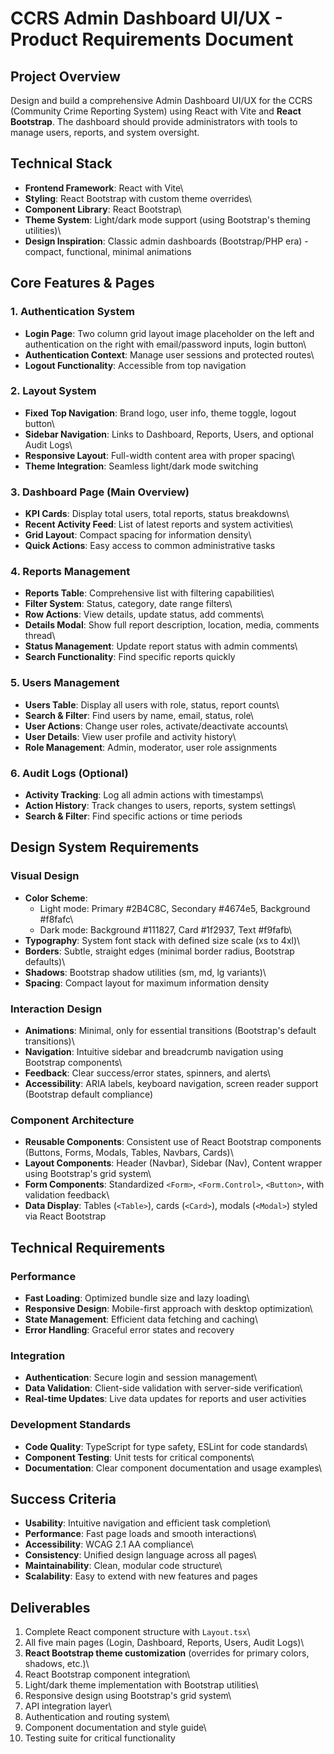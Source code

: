 # CCRS Admin Dashboard UI/UX - Product Requirements Document

## Project Overview

Design and build a comprehensive Admin Dashboard UI/UX for the CCRS
(Community Crime Reporting System) using React with Vite and **React
Bootstrap**. The dashboard should provide administrators with tools to
manage users, reports, and system oversight.

## Technical Stack

-   **Frontend Framework**: React with Vite\
-   **Styling**: React Bootstrap with custom theme overrides\
-   **Component Library**: React Bootstrap\
-   **Theme System**: Light/dark mode support (using Bootstrap's theming
    utilities)\
-   **Design Inspiration**: Classic admin dashboards (Bootstrap/PHP
    era) - compact, functional, minimal animations

## Core Features & Pages

### 1. Authentication System

-   **Login Page**: Two column grid layout image placeholder on the left and authentication on the right with email/password inputs,
    login button\
-   **Authentication Context**: Manage user sessions and protected
    routes\
-   **Logout Functionality**: Accessible from top navigation

### 2. Layout System

-   **Fixed Top Navigation**: Brand logo, user info, theme toggle,
    logout button\
-   **Sidebar Navigation**: Links to Dashboard, Reports, Users, and
    optional Audit Logs\
-   **Responsive Layout**: Full-width content area with proper spacing\
-   **Theme Integration**: Seamless light/dark mode switching

### 3. Dashboard Page (Main Overview)

-   **KPI Cards**: Display total users, total reports, status
    breakdowns\
-   **Recent Activity Feed**: List of latest reports and system
    activities\
-   **Grid Layout**: Compact spacing for information density\
-   **Quick Actions**: Easy access to common administrative tasks

### 4. Reports Management

-   **Reports Table**: Comprehensive list with filtering capabilities\
-   **Filter System**: Status, category, date range filters\
-   **Row Actions**: View details, update status, add comments\
-   **Details Modal**: Show full report description, location, media,
    comments thread\
-   **Status Management**: Update report status with admin comments\
-   **Search Functionality**: Find specific reports quickly

### 5. Users Management

-   **Users Table**: Display all users with role, status, report counts\
-   **Search & Filter**: Find users by name, email, status, role\
-   **User Actions**: Change user roles, activate/deactivate accounts\
-   **User Details**: View user profile and activity history\
-   **Role Management**: Admin, moderator, user role assignments

### 6. Audit Logs (Optional)

-   **Activity Tracking**: Log all admin actions with timestamps\
-   **Action History**: Track changes to users, reports, system
    settings\
-   **Search & Filter**: Find specific actions or time periods

## Design System Requirements

### Visual Design

-   **Color Scheme**:
    -   Light mode: Primary #2B4C8C, Secondary #4674e5, Background
        #f8fafc\
    -   Dark mode: Background #111827, Card #1f2937, Text #f9fafb\
-   **Typography**: System font stack with defined size scale (xs to
    4xl)\
-   **Borders**: Subtle, straight edges (minimal border radius,
    Bootstrap defaults)\
-   **Shadows**: Bootstrap shadow utilities (sm, md, lg variants)\
-   **Spacing**: Compact layout for maximum information density

### Interaction Design

-   **Animations**: Minimal, only for essential transitions (Bootstrap's
    default transitions)\
-   **Navigation**: Intuitive sidebar and breadcrumb navigation using
    Bootstrap components\
-   **Feedback**: Clear success/error states, spinners, and alerts\
-   **Accessibility**: ARIA labels, keyboard navigation, screen reader
    support (Bootstrap default compliance)

### Component Architecture

-   **Reusable Components**: Consistent use of React Bootstrap
    components (Buttons, Forms, Modals, Tables, Navbars, Cards)\
-   **Layout Components**: Header (Navbar), Sidebar (Nav), Content
    wrapper using Bootstrap's grid system\
-   **Form Components**: Standardized `<Form>`, `<Form.Control>`,
    `<Button>`, with validation feedback\
-   **Data Display**: Tables (`<Table>`), cards (`<Card>`), modals
    (`<Modal>`) styled via React Bootstrap

## Technical Requirements

### Performance

-   **Fast Loading**: Optimized bundle size and lazy loading\
-   **Responsive Design**: Mobile-first approach with desktop
    optimization\
-   **State Management**: Efficient data fetching and caching\
-   **Error Handling**: Graceful error states and recovery

### Integration

-   **Authentication**: Secure login and session management\
-   **Data Validation**: Client-side validation with server-side
    verification\
-   **Real-time Updates**: Live data updates for reports and user
    activities

### Development Standards

-   **Code Quality**: TypeScript for type safety, ESLint for code
    standards\
-   **Component Testing**: Unit tests for critical components\
-   **Documentation**: Clear component documentation and usage examples\

## Success Criteria

-   **Usability**: Intuitive navigation and efficient task completion\
-   **Performance**: Fast page loads and smooth interactions\
-   **Accessibility**: WCAG 2.1 AA compliance\
-   **Consistency**: Unified design language across all pages\
-   **Maintainability**: Clean, modular code structure\
-   **Scalability**: Easy to extend with new features and pages

## Deliverables

1.  Complete React component structure with `Layout.tsx`\
2.  All five main pages (Login, Dashboard, Reports, Users, Audit Logs)\
3.  **React Bootstrap theme customization** (overrides for primary
    colors, shadows, etc.)\
4.  React Bootstrap component integration\
5.  Light/dark theme implementation with Bootstrap utilities\
6.  Responsive design using Bootstrap's grid system\
7.  API integration layer\
8.  Authentication and routing system\
9.  Component documentation and style guide\
10. Testing suite for critical functionality
